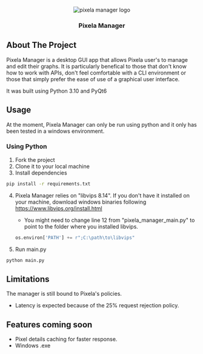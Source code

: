 <!-- PROJECT LOGO -->
<br />
<div align="center">
    <img src="https://ik.imagekit.io/iWish/pm_logo.png?updatedAt=1702310672199" alt="pixela manager logo">

<h3 align="center">Pixela Manager</h3>
</div>

<!-- ABOUT THE PROJECT -->
## About The Project

Pixela Manager is a desktop GUI app that allows Pixela user's to manage and edit their graphs. 
It is particularly benefical to those that don't know how to work with APIs, don't feel comfortable with a CLI environment or 
those that simply prefer the ease of use of a graphical user interface.

It was built using Python 3.10 and PyQt6

## Usage
At the moment, Pixela Manager can only be run using python and it only has been tested in a windows environment.

### Using Python
1. Fork the project
2. Clone it to your local machine
3. Install dependencies
```bash
pip install -r requirements.txt
```
4. Pixela Manager relies on "libvips 8.14". If you don't have it installed on your machine, download windows binaries following https://www.libvips.org/install.html
   
    - You might need to change line 12 from "pixela_manager_main.py" to point to the folder where you installed libvips.
      
   ```python
   os.environ['PATH'] += r";C:\path\to\libvips"
   ```
5. Run main.py
```bash
python main.py
```


## Limitations
The manager is still bound to Pixela's policies.
- Latency is expected because of the 25% request rejection policy.

## Features coming soon
- Pixel details caching for faster response.
- Windows .exe



